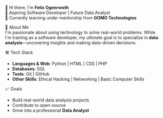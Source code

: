 👋 Hi there, I'm **Felix Ogenrwoth**  
🎯 Aspiring Software Developer | Future Data Analyst  
🌱 Currently learning under mentorship from **GOMO Technologies**

🚀 About Me  
I'm passionate about using technology to solve real-world problems. While I'm training as a software developer, my ultimate goal is to specialize in **data analysis**—uncovering insights and making data-driven decisions.

🛠️ Tech Stack  
- **Languages & Web**: Python | HTML | CSS | PHP  
- **Databases**: SQL   
- **Tools**: Git | GitHub  
- **Other Skills**: Ethical Hacking | Networking | Basic Computer Skills

 📈 Goals  
- Build real-world data analysis projects  
- Contribute to open-source  
- Grow into a professional **Data Analyst**

